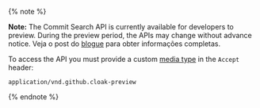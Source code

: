 {% note %}

**Note:** The Commit Search API is currently available for developers to preview. During the preview period, the APIs may change without advance notice. Veja o post do [blogue](https://developer.github.com/changes/2017-01-05-commit-search-api/) para obter informações completas.

To access the API you must provide a custom [media type](/v3/media) in the `Accept` header:
```
application/vnd.github.cloak-preview
```
{% endnote %}
